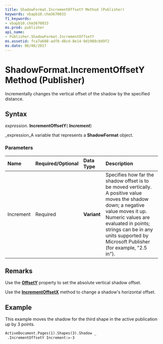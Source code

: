 ```yaml
---
title: ShadowFormat.IncrementOffsetY Method (Publisher)
keywords: vbapb10.chm3670033
f1_keywords:
- vbapb10.chm3670033
ms.prod: publisher
api_name:
- Publisher.ShadowFormat.IncrementOffsetY
ms.assetid: fca7a688-adf8-d8cd-8e14-9d1988c8d9f2
ms.date: 06/08/2017
---
```



# ShadowFormat.IncrementOffsetY Method (Publisher)

Incrementally changes the vertical offset of the shadow by the specified distance.


## Syntax

 _expression_. **IncrementOffsetY**( **_Increment_**)

 _expression_A variable that represents a  **ShadowFormat** object.


### Parameters



|**Name**|**Required/Optional**|**Data Type**|**Description**|
|:-----|:-----|:-----|:-----|
|Increment|Required| **Variant**|Specifies how far the shadow offset is to be moved vertically. A positive value moves the shadow down; a negative value moves it up. Numeric values are evaluated in points; strings can be in any units supported by Microsoft Publisher (for example, "2.5 in").|

## Remarks

Use the  **[OffsetY](shadowformat-offsety-property-publisher.md)** property to set the absolute vertical shadow offset.

Use the  **[IncrementOffsetX](shadowformat-incrementoffsetx-method-publisher.md)** method to change a shadow's horizontal offset.


## Example

This example moves the shadow for the third shape in the active publication up by 3 points.


```vb
ActiveDocument.Pages(1).Shapes(3).Shadow _ 
 .IncrementOffsetY Increment:=-3 

```


